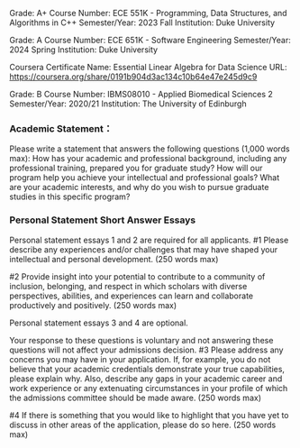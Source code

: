 Grade: A+
Course Number: ECE 551K - Programming, Data Structures, and Algorithms in C++
Semester/Year: 2023 Fall
Institution: Duke University



Grade: A
Course Number: ECE 651K - Software Engineering
Semester/Year: 2024 Spring
Institution: Duke University



Coursera Certificate Name: Essential Linear Algebra for Data Science
URL: https://coursera.org/share/0191b904d3ac134c10b64e47e245d9c9


Grade: B
Course Number: IBMS08010 - Applied Biomedical Sciences 2
Semester/Year: 2020/21
Institution: The University of Edinburgh







### Academic Statement：

Please write a statement that answers the  following questions (1,000 words max):
How has your academic and professional background, including any professional training, prepared you for graduate study?
How will our program help you achieve your intellectual and professional goals?
What are your academic interests, and why do you wish to pursue graduate studies in this specific program?






### Personal Statement Short Answer Essays
Personal statement essays 1 and 2 are required for all applicants.
#1 Please describe any experiences and/or challenges that may have shaped your intellectual and personal development. (250 words max)


#2 Provide insight into your potential to contribute to a community of inclusion, belonging, and respect in which scholars with diverse perspectives, abilities, and experiences can learn and collaborate productively and positively. (250 words max)

Personal statement essays 3 and 4 are optional.

Your response to these questions is voluntary and not answering these questions will not affect your admissions decision.
#3 Please address any concerns you may have in your application. If, for example, you do not believe that your academic credentials demonstrate your true capabilities, please explain why. Also, describe any gaps in your academic career and work experience or any extenuating circumstances in your profile of which the admissions committee should be made aware. (250 words max)


#4 If there is something that you would like to highlight that you have yet to discuss in other areas of the application, please do so here. (250 words max)
